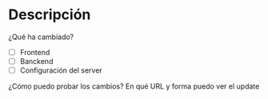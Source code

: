 # Descripción
¿Qué ha cambiado?

- [ ] Frontend
- [ ] Banckend
- [ ] Configuración del server

¿Cómo puedo probar los cambios?
En qué URL y forma puedo ver el update

